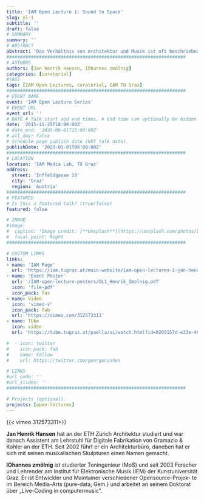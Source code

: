 ```yaml
---
title: 'IAM Open Lecture 1: Sound to Space'
slug: ol-1
subtitle: ''
draft: false
# SUMMARY
summary: ''
# ABSTRACT 
abstract: 'Das Verhältnis von Architektur und Musik ist oſt beschrieben worden, durch die digitale Verarbeitung von Daten in beiden Disziplinen ist in diesem Verhältnis ein neues Potential entstanden. Uns interessiert, wie ähnlich oder unter- schiedlich gestalterische Prozesse, die durch diese Datenverarbeitung geprägt sind, in den beiden Disziplinen ab- laufen, welche Verbindungen zwischen beiden möglich sind und was die beiden voneinander lernen können.'
##################################################################
# AUTHORS 
authors: [Jan Henrik Hansen, IOhannes zmölnig]
categories: [curatorial]
#TAGS
tags: [IAM Open Lectures, curatorial, IAM TU Graz]
##################################################################
# EVENT NAME 
event: 'IAM Open Lecture Series'
# EVENT URL 
event_url: ''
# DATE # Talk start and end times. # End time can optionally be hidden by prefixing the line with `#`.
date: '2015-11-25T18:00:00Z'
# date_end: '2030-06-01T15:00:00Z'
# all_day: false
# Schedule page publish date (NOT talk date).
publishDate: '2023-01-01T00:00:00Z'
##################################################################
# LOCATION 
location: 'IAM Media Lab, TU Graz'
address:
  street: 'Inffeldgasse 10'
  city: 'Graz'
  region: 'Austria'
##################################################################
# FEATURED
# Is this a featured talk? (true/false)
featured: false

# IMAGE 
#image:
#  caption: 'Image credit: [**Unsplash**](https://unsplash.com/photos/bzdhc5b3Bxs)'
#  focal_point: Right
##################################################################

# CUSTOM LINKS 
links:
- name: 'IAM Page'
  url: 'https://iam.tugraz.at/main-website/iam-open-lectures-1-jan-henrik-hansen-iohannes-zmoelnig-sound-to-space/'
- name: 'Event Poster'
  url: '/IAM-open-lecture-posters/OL1_Henrik_Zmolnig.pdf'
  icon: 'file-pdf'
  icon_pack: fas
- name: Video
  icon: 'vimeo-v'
  icon_pack: fab
  url: 'https://vimeo.com/312573311'
- name: TUbe
  icon: video
  url: 'https://tube.tugraz.at/paella/ui/watch.html?id=0205157d-e33e-46c4-882a-8642244393bf'

#  - icon: twitter
#    icon_pack: fab
#    name: Follow
#    url: https://twitter.com/georgecushen

# LINKS 
#url_code: ''
#url_slides: ''
##################################################################

# Projects (optional).
projects: [open-lectures]
---
```


<!--
IAM Open Lecture #1  
Jan Henrik Hansen & IOhannes zmölnig  
Sound to Space  
18:00 Wednesday November 25 2015  
IAM Media Lab, Inffeldgasse Campus-->

{{< vimeo 312573311>}}

**Jan Henrik Hansen** hat an der ETH Zürich Architektur studiert und war danach Assistent am Lehrstuhl für Digitale Fabrikation von Gramazio & Kohler an der ETH. Seit 2002 führt er ein Architekturbüro, daneben hat er sich mit seinen musikalischen Skulpturen einen Namen gemacht.

**IOhannes zmölnig** ist studierter Toningenieur (MoS) und seit 2003 Forscher und Lehrender am Institut für Elektronische Musik (IEM) der Kunstuniversität Graz. Er ist Entwickler und Maintainer verschiedener Opensource-Projek- te im Bereich Media-Arts (pure-data, Gem.) und arbeitet an seinem Doktorat über „Live-Coding in computermusic“.

<!--
Original post: 
- https://iam.tugraz.at/2015/11/ol_hansen_zmoelnig/
- https://iam.tugraz.at/main-website/iam-open-lectures-1-jan-henrik-hansen-iohannes-zmoelnig-sound-to-space/
-->